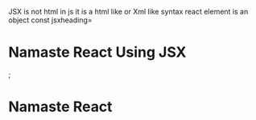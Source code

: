 <!-- git init
git branch -M main
git add.
git commit -m "react episode"
git remote add origin git@github.com:namastedev(username)/namaste-react(repository-name).git
git push origin main

 -->
 <!-- npm init
 /npm init -y
 test command:jest
npm install -D parcel
.gitignore
npx parcel index.html(starting our app)
npm install react
npm install react-dom
import  React from "react"
import ReactDOM from "react-dom/client"
<script type="module" src="./script.js"></script>
npx parcel build index.html
"browser-list":[
last 2 versions
]



  -->
JSX is not html in js
it is a html like or Xml like syntax
react element is an object
const jsxheading=<h1>Namaste React Using JSX</h1>;

 # Namaste React
 
